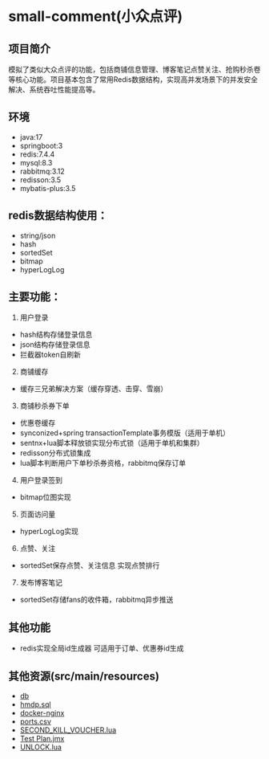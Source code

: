 # small-comment(小众点评)

## 项目简介
模拟了类似大众点评的功能，包括商铺信息管理、博客笔记点赞关注、抢购秒杀卷等核心功能。项目基本包含了常用Redis数据结构，实现高并发场景下的并发安全解决、系统吞吐性能提高等。

## 环境
- java:17
- springboot:3
- redis:7.4.4
- mysql:8.3
- rabbitmq:3.12
- redisson:3.5
- mybatis-plus:3.5

## redis数据结构使用：
- string/json
- hash
- sortedSet
- bitmap
- hyperLogLog

## 主要功能：
1. 用户登录
- hash结构存储登录信息
- json结构存储登录信息
- 拦截器token自刷新
  
2. 商铺缓存
- 缓存三兄弟解决方案（缓存穿透、击穿、雪崩）
  
3. 商铺秒杀券下单
- 优惠卷缓存
- synconized+spring transactionTemplate事务模版（适用于单机）
- sentnx+lua脚本释放锁实现分布式锁（适用于单机和集群）
- redisson分布式锁集成
- lua脚本判断用户下单秒杀券资格，rabbitmq保存订单

4. 用户登录签到
- bitmap位图实现
  
5. 页面访问量
- hyperLogLog实现

6. 点赞、关注
- sortedSet保存点赞、关注信息 实现点赞排行

7. 发布博客笔记
- sortedSet存储fans的收件箱，rabbitmq异步推送

## 其他功能
- redis实现全局id生成器 可适用于订单、优惠券id生成

## 其他资源(src/main/resources)
- [db](src/main/resources/db)
- [hmdp.sql](src/main/resources/db/hmdp.sql)
- [docker-nginx](src/main/resources/static/nginx.zip) 
- [ports.csv](src/main/resources/static/ports.csv)
- [SECOND_KILL_VOUCHER.lua](src/main/resources/static/SECOND_KILL_VOUCHER.lua)
- [Test Plan.jmx](src/main/resources/static/Test%20Plan.jmx)
- [UNLOCK.lua](src/main/resources/static/UNLOCK.lua)
